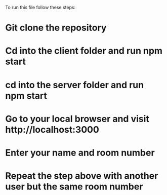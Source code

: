 To run this file follow these steps:

# Git clone the repository

# Cd into the client folder and run npm start

# cd into the server folder and run npm start

# Go to your local browser and visit http://localhost:3000

# Enter your name and room number

# Repeat the step above with another user but the same room number
